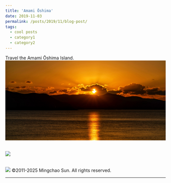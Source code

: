 ```yaml
---
title: 'Amami Ōshima'
date: 2019-11-03
permalink: /posts/2019/11/blog-post/
tags:
  - cool posts
  - category1
  - category2
---
```


Travel the Amami Ōshima Island.<br/><img src='/images/2019110301.JPG'>

 <br/><img src='/images/2019110302.jpg'>
 
 <br/><img src='/images/2019110303.JPG'>
©2011-2025 Mingchao Sun. All rights reserved.
 
------
